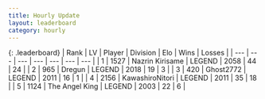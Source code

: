 ```yaml
---
title: Hourly Update
layout: leaderboard
category: hourly
---
```


{: .leaderboard}
| Rank | LV | Player | Division | Elo | Wins | Losses |
| --- | --- | --- | --- | --- | --- | --- |
| <span data-change="0">1</span> | 1527 | <span title="ID: 315148">Nazrin Kirisame</span> | LEGEND | <span data-change="0">2058</span> | <span data-change="0">44</span> | <span data-change="0">24</span> |
| <span data-change="0">2</span> | 965 | <span title="ID: 337810">Dregun</span> | LEGEND | <span data-change="0">2018</span> | <span data-change="0">19</span> | <span data-change="0">3</span> |
| <span data-change="2">3</span> | 420 | <span title="ID: 336637">Ghost2772</span> | LEGEND | <span data-change="20">2011</span> | <span data-change="1">16</span> | <span data-change="0">1</span> |
| <span data-change="-1">4</span> | 2156 | <span title="ID: 164871">KawashiroNitori</span> | LEGEND | <span data-change="0">2011</span> | <span data-change="0">35</span> | <span data-change="0">18</span> |
| <span data-change="-1">5</span> | 1124 | <span title="ID: 547162">The Angel King</span> | LEGEND | <span data-change="0">2003</span> | <span data-change="0">22</span> | <span data-change="0">6</span> |